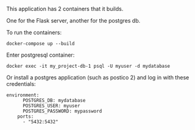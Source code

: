 This application has 2 containers that it builds.

One for the Flask server, another for the postgres db.

To run the containers:

`docker-compose up --build`

Enter postgresql container:

`docker exec -it my_project-db-1 psql -U myuser -d mydatabase`

Or install a postgres application (such as postico 2) and log in with these credentials:
```
environment:
      POSTGRES_DB: mydatabase
      POSTGRES_USER: myuser
      POSTGRES_PASSWORD: mypassword
    ports:
      - "5432:5432"
```
